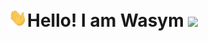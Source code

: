 <h1> <img src="https://raw.githubusercontent.com/ABSphreak/ABSphreak/master/gifs/Hi.gif" width="30px">Hello! I am Wasym <img src="https://emojis.slackmojis.com/emojis/images/1531849430/4246/blob-sunglasses.gif?1531849430" width="30px"></h1>
</h1>
